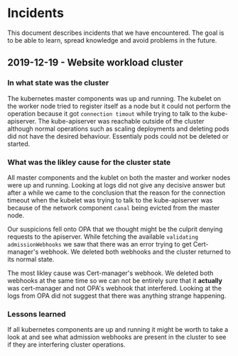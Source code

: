 # Incidents

This document describes incidents that we have encountered.
The goal is to be able to learn, spread knowledge and avoid problems in the future.

## 2019-12-19 - Website workload cluster

### In what state was the cluster

The kubernetes master components was up and running. The kubelet on the worker node tried to register itself as a node but it could not perform the operation because it got `connection timout` while trying to talk to the kube-apiserver. The kube-apiserver was reachable outside of the cluster although normal operations such as scaling deployments and deleting pods did not have the desired behaviour. Essentialy pods could not be deleted or started.

### What was the likley cause for the cluster state

All master components and the kublet on both the master and worker nodes were up and running. Looking at logs did not give any decisive answer but after a while we came to the conclusion that the reason for the connection timeout when the kubelet was trying to talk to the kube-apiserver was because of the network component `canal` being evicted from the master node.

Our suspicions fell onto OPA that we thought might be the culprit denying requests to the apiserver. While fetching the available `validating admissionWebhooks` we saw that there was an error trying to get Cert-manager's webhook. We deleted both webhooks and the cluster returned to its normal state.

The most likley cause was Cert-manager's webhook. We deleted both webhooks at the same time so we can not be entirely sure that it **actually** was cert-manager and not OPA's webhook that interfered. Looking at the logs from OPA did not suggest that there was anything strange happening.

### Lessons learned

If all kubernetes components are up and running it might be worth to take a look at and see what admission webhooks are present in the cluster to see if they are interfering cluster operations.
